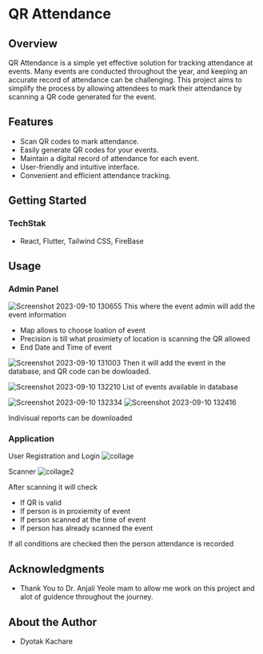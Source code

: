 # QR Attendance

## Overview
QR Attendance is a simple yet effective solution for tracking attendance at events. Many events are conducted throughout the year, and keeping an accurate record of attendance can be challenging. This project aims to simplify the process by allowing attendees to mark their attendance by scanning a QR code generated for the event.

## Features
- Scan QR codes to mark attendance.
- Easily generate QR codes for your events.
- Maintain a digital record of attendance for each event.
- User-friendly and intuitive interface.
- Convenient and efficient attendance tracking.

## Getting Started
### TechStak
- React, Flutter, Tailwind CSS, FireBase

## Usage
### Admin Panel
![Screenshot 2023-09-10 130655](https://github.com/dyo-tak/qr-attendance/assets/109144526/7678f622-8456-4121-8307-1512f9dd6857)
This where the event admin will add the event information
- Map allows to choose loation of event
- Precision is till what proximiety of location is scanning the QR allowed
- End Date and Time of event
  
![Screenshot 2023-09-10 131003](https://github.com/dyo-tak/qr-attendance/assets/109144526/812d8b62-2aa8-46d8-9305-e82dad706b42)
Then it will add the event in the database, and QR code can be dowloaded.

![Screenshot 2023-09-10 132210](https://github.com/dyo-tak/qr-attendance/assets/109144526/82bc47d3-926c-4279-8d6b-81308d5ed126)
List of events available in database

![Screenshot 2023-09-10 132334](https://github.com/dyo-tak/qr-attendance/assets/109144526/4f0db5d2-b36a-4c84-bbe7-822c94d1a4bf)
![Screenshot 2023-09-10 132416](https://github.com/dyo-tak/qr-attendance/assets/109144526/5f40ba25-7c33-4b8f-a1bf-78ea1d2e5723)

Indivisual reports can be downloaded

### Application
User Registration and Login
![collage](https://github.com/dyo-tak/qr-attendance/assets/109144526/1ee229fd-93a5-4d8d-beaf-ae3ac988e30c)

Scanner
![collage2](https://github.com/dyo-tak/qr-attendance/assets/109144526/c86da3db-e988-4736-86ed-bd052e900c77)

After scanning it will check
- If QR is valid
- If person is in proxiemity of event
- If person scanned at the time of event
- If person has already scanned the event

If all conditions are checked then the person attendance is recorded


## Acknowledgments
- Thank You to Dr. Anjali Yeole mam to allow me work on this project and alot of guidence throughout the journey. 



## About the Author
- Dyotak Kachare
